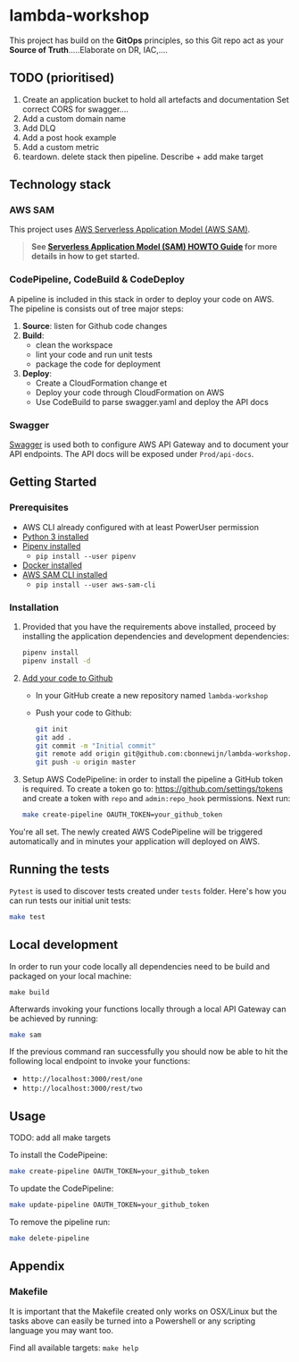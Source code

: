 # lambda-workshop

This project has build on the **GitOps** principles, so this Git repo act as your **Source of Truth**.....Elaborate on DR, IAC,....

## TODO (prioritised)
1. Create an application bucket to hold all artefacts and documentation
	Set correct CORS for swagger....
1. Add a custom domain name 
1. Add DLQ
1. Add a post hook example
1. Add a custom metric
1. teardown. delete stack then pipeline. Describe + add make target

## Technology stack

### AWS SAM

This project uses [AWS Serverless Application Model (AWS SAM)](https://github.com/awslabs/serverless-application-model).

> **See [Serverless Application Model (SAM) HOWTO Guide](https://github.com/awslabs/serverless-application-model/blob/master/HOWTO.md) for more details in how to get started.**

### CodePipeline, CodeBuild & CodeDeploy

A pipeline is included in this stack in order to deploy your code on AWS. The pipeline is consists out of tree major steps:

1. **Source**: listen for Github code changes
1. **Build**: 
	- clean the workspace
	- lint your code and run unit tests
	- package the code for deployment
1. **Deploy**: 
	- Create a CloudFormation change et
	- Deploy your code through CloudFormation on AWS
	- Use CodeBuild to parse swagger.yaml and deploy the API docs

### Swagger
[Swagger](https://swagger.io/) is used both to configure AWS API Gateway and to document your API endpoints. The API docs will be exposed under `Prod/api-docs`.

## Getting Started

### Prerequisites

* AWS CLI already configured with at least PowerUser permission
* [Python 3 installed](https://www.python.org/downloads/)
* [Pipenv installed](https://github.com/pypa/pipenv)
    - `pip install --user pipenv`
* [Docker installed](https://www.docker.com/community-edition)
* [AWS SAM CLI installed](https://github.com/awslabs/aws-sam-cli) 
	- `pip install --user aws-sam-cli`

### Installation

1. Provided that you have the requirements above installed, proceed by installing the application dependencies and development dependencies:

	```bash
	pipenv install
	pipenv install -d
	```
1. [Add your code to Github](https://help.github.com/articles/adding-an-existing-project-to-github-using-the-command-line/)
	- In your GitHub create a new repository named `lambda-workshop`
	- Push your code to Github:

		```bash
		git init
		git add .
		git commit -m "Initial commit"
		git remote add origin git@github.com:cbonnewijn/lambda-workshop.git
		git push -u origin master
		```
1. Setup AWS CodePipeline: in order to install the pipeline a GitHub token is required. To create a token go to: https://github.com/settings/tokens and create a token with `repo` and `admin:repo_hook` permissions. Next run:

	```bash
	make create-pipeline OAUTH_TOKEN=your_github_token 
	```
	
You're all set. The newly created AWS CodePipeline will be triggered automatically and in minutes your application will deployed on AWS.

## Running the tests

`Pytest` is used to discover tests created under `tests` folder.
Here's how you can run tests our initial unit tests:

```bash
make test
```

## Local development

In order to run your code locally all dependencies need to be build and packaged on your local machine:
```
make build
```

Afterwards invoking your functions locally through a local API Gateway can be achieved by running:

```bash
make sam
```

If the previous command ran successfully you should now be able to hit the following local endpoint to invoke your functions:
- `http://localhost:3000/rest/one`
- `http://localhost:3000/rest/two`


## Usage


TODO: add all make targets

To install the CodePipeine:

```bash
make create-pipeline OAUTH_TOKEN=your_github_token 
```
To update the CodePipeline:

```bash
make update-pipeline OAUTH_TOKEN=your_github_token
```

To remove the pipeline run:

```bash
make delete-pipeline
```

## Appendix

### Makefile

It is important that the Makefile created only works on OSX/Linux but the tasks above can easily be turned into a Powershell or any scripting language you may want too.

Find all available targets: `make help`


